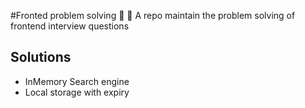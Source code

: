 #Fronted problem solving :tada: :rocket:
A repo maintain the problem solving of frontend interview questions

## Solutions

- InMemory Search engine
- Local storage with expiry
